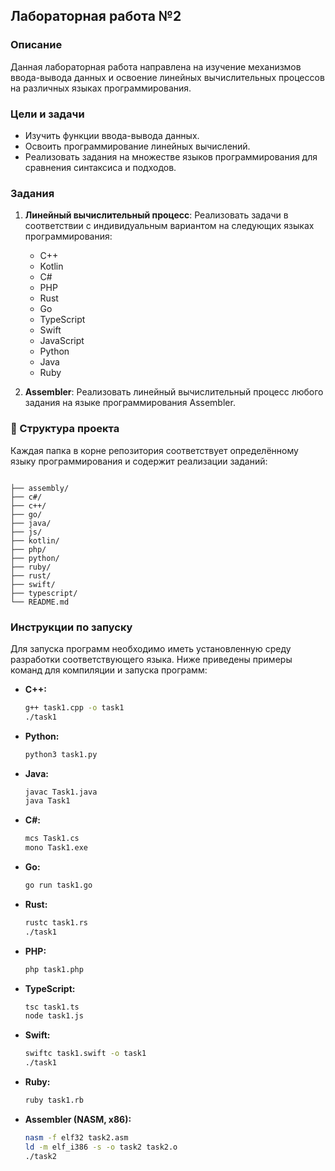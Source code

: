 ##  Лабораторная работа №2

### Описание

Данная лабораторная работа направлена на изучение механизмов ввода-вывода данных и освоение линейных вычислительных процессов на различных языках программирования.

### Цели и задачи

* Изучить функции ввода-вывода данных.
* Освоить программирование линейных вычислений.
* Реализовать задания на множестве языков программирования для сравнения синтаксиса и подходов.

### Задания

1. **Линейный вычислительный процесс**: Реализовать задачи в соответствии с индивидуальным вариантом на следующих языках программирования:

   * C++
   * Kotlin
   * C#
   * PHP
   * Rust
   * Go
   * TypeScript
   * Swift
   * JavaScript
   * Python
   * Java
   * Ruby

2. **Assembler**: Реализовать линейный вычислительный процесс любого задания на языке программирования Assembler.

### 📂 Структура проекта

Каждая папка в корне репозитория соответствует определённому языку программирования и содержит реализации заданий:

```

├── assembly/
├── c#/
├── c++/
├── go/
├── java/
├── js/
├── kotlin/
├── php/
├── python/
├── ruby/
├── rust/
├── swift/
├── typescript/
└── README.md
```



### Инструкции по запуску

Для запуска программ необходимо иметь установленную среду разработки соответствующего языка. Ниже приведены примеры команд для компиляции и запуска программ:

* **C++:**

  ```bash
  g++ task1.cpp -o task1
  ./task1
  ```



* **Python:**

  ```bash
  python3 task1.py
  ```



* **Java:**

  ```bash
  javac Task1.java
  java Task1
  ```



* **C#:**

  ```bash
  mcs Task1.cs
  mono Task1.exe
  ```



* **Go:**

  ```bash
  go run task1.go
  ```



* **Rust:**

  ```bash
  rustc task1.rs
  ./task1
  ```



* **PHP:**

  ```bash
  php task1.php
  ```



* **TypeScript:**

  ```bash
  tsc task1.ts
  node task1.js
  ```



* **Swift:**

  ```bash
  swiftc task1.swift -o task1
  ./task1
  ```



* **Ruby:**

  ```bash
  ruby task1.rb
  ```



* **Assembler (NASM, x86):**

  ```bash
  nasm -f elf32 task2.asm
  ld -m elf_i386 -s -o task2 task2.o
  ./task2
  ```




